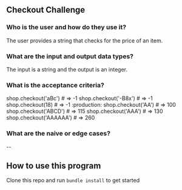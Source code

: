 ## Checkout Challenge

### Who is the user and how do they use it?

The user provides a string that checks for the price of an item.

### What are the input and output data types?

The input is a string and the output is an integer.

### What is the acceptance criteria?

shop.checkout('aBc') # => -1
shop.checkout('-B8x') # => -1
shop.checkout(18) # => -1 :production:
shop.checkout('AA') # => 100
shop.checkout('ABCD') # => 115
shop.checkout('AAA') # => 130
shop.checkout('AAAAAA') # => 260

### What are the naive or edge cases?

--

## How to use this program

Clone this repo and run `bundle install` to get started
